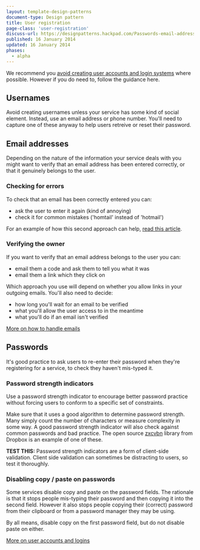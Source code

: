 ```yaml
---
layout: template-design-patterns
document-type: Design pattern
title: User registration
page-class: 'user-registration'
discuss-url: https://designpatterns.hackpad.com/Passwords-email-addresses-and-logins-4dSSBUhCYjj
published: 16 January 2014
updated: 16 January 2014
phases:
  - alpha
---
```


We recommend you [avoid creating user accounts and login systems](https://www.gov.uk/service-manual/making-software/logins.html) where possible. However if you do need to, follow the guidance here.

<h2 class="heading-36">Usernames</h2>

Avoid creating usernames unless your service has some kind of social element. Instead, use an email address or phone number. You'll need to capture one of these anyway to help users retreive or reset their password.

<h2 class="heading-36">Email addresses</h2>

Depending on the nature of the information your service deals with you might want to verify that an email address has been entered correctly, or that it genuinely belongs to the user.

<h3 class="heading-24">Checking for errors</h3>

To check that an email has been correctly entered you can:

* ask the user to enter it again (kind of annoying)
* check it for common mistakes ('homtail' instead of 'hotmail')

For an example of how this second approach can help, [read this article](http://blog.kicksend.com/how-we-decreased-sign-up-confirmation-email-bounces-by-50/).

<h3 class="heading-24">Verifying the owner</h3>

If you want to verify that an email address belongs to the user you can:

* email them a code and ask them to tell you what it was
* email them a link which they click on

Which approach you use will depend on whether you allow links in your outgoing emails. You'll also need to decide:

* how long you'll wait for an email to be verified
* what you'll allow the user access to in the meantime
* what you'll do if an email isn't verified


[More on how to handle emails](https://www.gov.uk/service-manual/domain-names/email.html)

<h2 class="heading-36">Passwords</h2>

It's good practice to ask users to re-enter their password when they're registering for a service, to check they haven't mis-typed it.


<h3 class="heading-24">Password strength indicators</h3>

Use a password strength indicator to encourage better password practice without forcing users to conform to a specific set of constraints.

Make sure that it uses a good algorithm to determine password strength. Many simply count the number of characters or measure complexity in some way. A good password strength indicator will also check against common passwords and bad practice. The open source [zxcvbn](https://github.com/lowe/zxcvbn) library from Dropbox is an example of one of these.

**TEST THIS:** Password strength indicators are a form of client-side validation. Client side validation can sometimes be distracting to users, so test it thoroughly.


<h3 class="heading-24">Disabling copy / paste on passwords</h3>

Some services disable copy and paste on the password fields. The rationale is that it stops people mis-typing their password and then copying it into the second field. However it also stops people copying their (correct) password from their clipboard or from a password manager they may be using.

By all means, disable copy on the first password field, but do not disable paste on either.

[More on user accounts and logins](https://www.gov.uk/service-manual/making-software/logins.html)